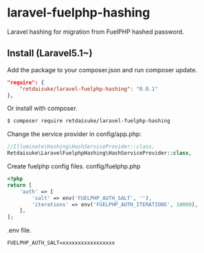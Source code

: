 # laravel-fuelphp-hashing
Laravel hashing for migration from FuelPHP hashed password.


## Install (Laravel5.1~)

Add the package to your composer.json and run composer update.

```json
"require": {
    "retdaisuke/laravel-fuelphp-hashing": "0.0.1"
},
```

Or install with composer.

```sh
$ composer require retdaisuke/laravel-fuelphp-hashing
```

Change the service provider in config/app.php:

```php
//Illuminate\Hashing\HashServiceProvider::class,
Retdaisuke\LaravelFuelphpHashing\HashServiceProvider::class,
```

Create fuelphp config files. config/fuelphp.php

```php
<?php
return [
    'auth' => [
        'salt' => env('FUELPHP_AUTH_SALT', ''),
        'iterations' => env('FUELPHP_AUTH_ITERATIONS', 10000),
    ],
];
```

.env file.

```
FUELPHP_AUTH_SALT=xxxxxxxxxxxxxxxxx
```
